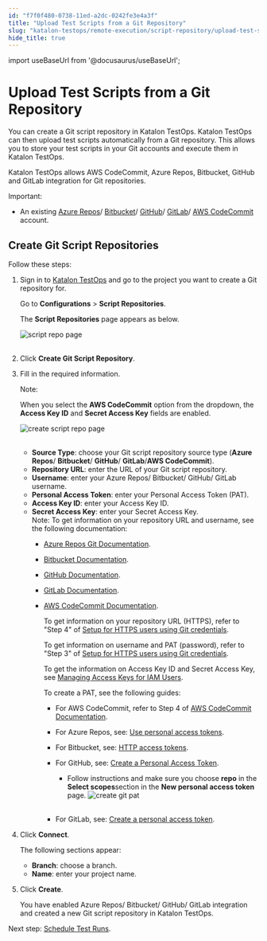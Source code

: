 ```yaml
---
id: "f7f0f480-0738-11ed-a2dc-0242fe3e4a3f"
title: "Upload Test Scripts from a Git Repository"
slug: "katalon-testops/remote-execution/script-repository/upload-test-scripts-from-a-git-repository"
hide_title: true
---
```

import useBaseUrl from '@docusaurus/useBaseUrl';


# <a id="id" class="anchor_top_offset"/><a id="ariaid-title1" class="anchor_top_offset"/>Upload Test Scripts from a Git Repository

<p xmlns="http://www.w3.org/1999/xhtml" className="p">You can create a Git script repository in Katalon TestOps.   Katalon TestOps can then upload test scripts automatically from a   Git repository. This allows you to store your test scripts in your   Git accounts and execute them in Katalon TestOps.</p> 
<p xmlns="http://www.w3.org/1999/xhtml" className="p">Katalon TestOps allows AWS CodeCommit, Azure Repos, Bitbucket,   GitHub and GitLab integration for Git repositories.</p> 
<div xmlns="http://www.w3.org/1999/xhtml" className="note important note_important"><span className="note__title">Important:</span> 
  <ul className="ul"><li className="li">An existing <a className="xref j-external-link" href="https://azure.microsoft.com/en-us/services/devops/repos/" target="_blank">Azure
        Repos</a>/ <a className="xref j-external-link" href="https://bitbucket.org/product" target="_blank">Bitbucket</a>/
      <a className="xref j-external-link" href="https://github.com" target="_blank">GitHub</a>/ <a className="xref j-external-link" href="https://about.gitlab.com/install/" target="_blank">GitLab</a>/ <a className="xref j-external-link" href="https://docs.aws.amazon.com/codecommit/index.html" target="_blank">AWS
        CodeCommit</a> account.</li></ul>
</div>

## <a id="id_1" class="anchor_top_offset"/>Create Git Script Repositories

<p xmlns="http://www.w3.org/1999/xhtml" className="p">Follow these steps:</p> 
<ol xmlns="http://www.w3.org/1999/xhtml" className="ol"><li className="li">     <p className="p">Sign in to <a className="xref j-external-link" href="https://testops.katalon.io/login" target="_blank">Katalon TestOps</a> and go to the project you want to create a Git repository for.</p>     <p className="p">Go to <strong className="ph b">Configurations</strong> &gt; <strong className="ph b">Script Repositories</strong>.</p>     <p className="p">The <strong className="ph b">Script Repositories</strong> page appears as below.</p>     <p className="p"> <img className="image" src={useBaseUrl("https://github.com/katalon-studio/docs-images/raw/master/katalon-analytics/docs/testops-revamp-june-git-test-project/script-repo-screen-in-testops-config-new-2.png")} alt="script repo page" /><br /><br />     </p>   </li><li className="li">     <p className="p">Click <strong className="ph b">Create Git Script Repository</strong>.</p>   </li><li className="li">     <p className="p">Fill in the required information. </p>     <div className="note note note_note"><span className="note__title">Note:</span>        <p className="p">When you select the <strong className="ph b">AWS CodeCommit</strong> option from the dropdown, the <strong className="ph b">Access Key ID</strong> and <strong className="ph b">Secret Access Key</strong> fields are enabled.</p>       <p className="p"> <img className="image" src={useBaseUrl("https://github.com/katalon-studio/docs-images/raw/master/katalon-analytics/docs/testops-revamp-june-git-test-project/K.S.E-8.2.5-script-repo-page-after-creating-git-repository.png")} alt="create script repo page" /><br /><br />       </p>     </div>     <ul className="ul"><li className="li"> <strong className="ph b">Source Type</strong>: choose your Git script repository source type (<strong className="ph b">Azure Repos</strong>/ <strong className="ph b">Bitbucket</strong>/ <strong className="ph b">GitHub</strong>/ <strong className="ph b">GitLab</strong>/<strong className="ph b">AWS CodeCommit</strong>).</li><li className="li"> <strong className="ph b">Repository URL</strong>: enter the URL of your Git script repository.</li><li className="li"> <strong className="ph b">Username</strong>: enter your Azure Repos/ Bitbucket/ GitHub/ GitLab username.</li><li className="li"> <strong className="ph b">Personal Access Token</strong>: enter your Personal Access Token (PAT).</li><li className="li"> <strong className="ph b">Access Key ID</strong>: enter your Access Key ID.</li><li className="li"> <strong className="ph b">Secret Access Key</strong>: enter your Secret Access Key.<div className="note note note_note"><span className="note__title">Note:</span> To get information on your repository URL and username, see the following documentation:<ul className="ul"><li className="li">               <p className="p"><a className="xref j-external-link" href="https://docs.microsoft.com/en-us/azure/devops/repos/git/?view=azure-devops" target="_blank">Azure Repos Git Documentation</a>.</p>             </li><li className="li">               <p className="p"><a className="xref j-external-link" href="https://confluence.atlassian.com/bitbucketserver/bitbucket-data-center-and-server-documentation-776639749.html" target="_blank">Bitbucket Documentation</a>. </p>             </li><li className="li">               <p className="p"><a className="xref j-external-link" href="https://docs.github.com/en" target="_blank">GitHub Documentation</a>.</p>             </li><li className="li">               <p className="p"><a className="xref j-external-link" href="https://docs.gitlab.com/ee/" target="_blank">GitLab Documentation</a>.</p>             </li><li className="li">               <p className="p"><a className="xref j-external-link" href="https://docs.aws.amazon.com/codecommit/latest/userguide/setting-up-gc.html" target="_blank">AWS CodeCommit Documentation</a>.</p>               <p className="p">To get information on your repository URL (HTTPS), refer to "Step 4" of <a className="xref j-external-link" href="https://docs.aws.amazon.com/codecommit/latest/userguide/setting-up-gc.html" target="_blank">Setup for HTTPS users using Git credentials</a>.</p>               <p className="p">To get information on username and PAT (password), refer to "Step 3" of <a className="xref j-external-link" href="https://docs.aws.amazon.com/codecommit/latest/userguide/setting-up-gc.html" target="_blank">Setup for HTTPS users using Git credentials</a>.</p>               <p className="p">To get the information on Access Key ID and Secret Access Key, see <a className="xref j-external-link" href="https://docs.aws.amazon.com/IAM/latest/UserGuide/id_credentials_access-keys.html" target="_blank">Managing Access Keys for IAM Users</a>.</p>               <div className="p">To create a PAT, see the following guides:<ul className="ul"><li className="li">                     <p className="p">For AWS CodeCommit, refer to Step 4 of <a className="xref j-external-link" href="https://docs.aws.amazon.com/codecommit/latest/userguide/setting-up-gc.html" target="_blank">AWS CodeCommit Documentation</a>.</p>                   </li><li className="li">                     <p className="p">For Azure Repos, see: <a className="xref j-external-link" href="https://docs.microsoft.com/en-us/azure/devops/organizations/accounts/use-personal-access-tokens-to-authenticate?view=azure-devops&tabs=preview-page" target="_blank">Use personal access tokens</a>.</p>                   </li><li className="li">                     <p className="p">For Bitbucket, see: <a className="xref j-external-link" href="https://confluence.atlassian.com/bitbucketserver/personal-access-tokens-939515499.html" target="_blank">HTTP access tokens</a>.</p>                   </li><li className="li">                     <div className="p">For GitHub, see: <a className="xref j-external-link" href="https://help.github.com/en/github/authenticating-to-github/creating-a-personal-access-token-for-the-command-line" target="_blank">Create a Personal Access Token</a>.<ul className="ul"><li className="li">                           <p className="p">Follow instructions and make sure you choose <strong className="ph b">repo</strong> in the <strong className="ph b">Select scopes</strong>section in the <strong className="ph b">New personal access token</strong> page.                              <img className="image" src={useBaseUrl("https://github.com/katalon-studio/docs-images/raw/master/katalon-analytics/docs/testops-revamp-june-git-test-project/new-personal-access-toke-page-git.png")} alt="create git pat" /><br /><br /></p></li></ul></div></li><li className="li"><p className="p">For GitLab, see: <a className="xref j-external-link" href="https://docs.gitlab.com/ee/user/profile/personal_access_tokens.html#create-a-personal-access-token" target="_blank">Create a personal access token</a>.</p></li></ul></div></li></ul>                      </div></li></ul>   </li><li className="li">     <p className="p">Click <strong className="ph b">Connect</strong>.</p>     <p className="p">The following sections appear:</p>     <ul className="ul"><li className="li"> <strong className="ph b">Branch</strong>: choose a branch.</li><li className="li"> <strong className="ph b">Name</strong>: enter your project name.</li></ul>   </li><li className="li"><p className="p">Click <strong className="ph b">Create</strong>.</p><p className="p">You have enabled Azure Repos/ Bitbucket/ GitHub/ GitLab integration and created a new Git script repository in Katalon TestOps.</p></li></ol> 
<p xmlns="http://www.w3.org/1999/xhtml" className="p">Next step: <a className="xref" href="/docs/katalon-testops/test-planning/schedules/schedule-test-runs">Schedule Test Runs</a>.</p> 

